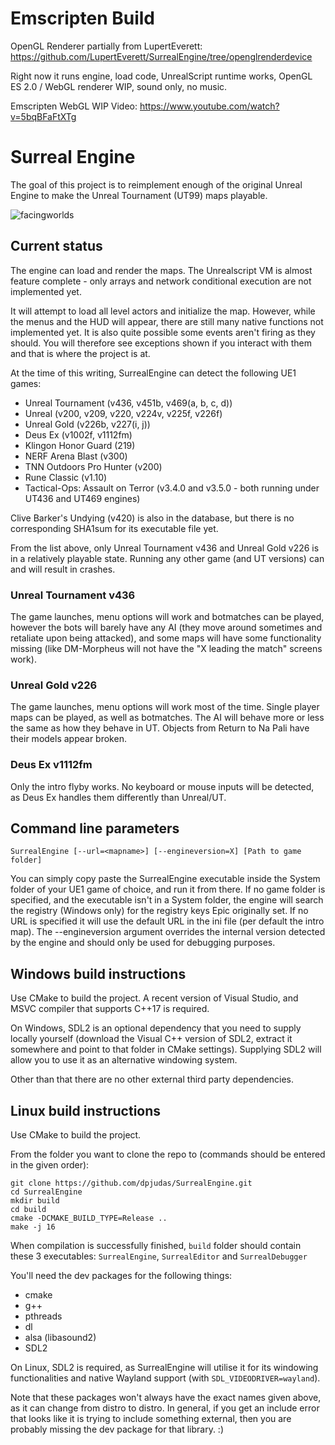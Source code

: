 # Emscripten Build  
  
OpenGL Renderer partially from LupertEverett:  
https://github.com/LupertEverett/SurrealEngine/tree/openglrenderdevice  

Right now it runs engine, load code, UnrealScript runtime works, OpenGL ES 2.0 / WebGL renderer WIP, sound only, no music.

Emscripten WebGL WIP Video: https://www.youtube.com/watch?v=5bqBFaFtXTg  

# Surreal Engine

The goal of this project is to reimplement enough of the original Unreal Engine to make the Unreal Tournament (UT99) maps playable.

![facingworlds](https://user-images.githubusercontent.com/5136903/125014285-afc65580-e06d-11eb-80c0-0a1992a7d0ff.jpg)

## Current status

The engine can load and render the maps. The Unrealscript VM is almost feature complete - only arrays and network conditional execution are not implemented yet.

It will attempt to load all level actors and initialize the map. However, while the menus and the HUD will appear, there are still many native functions not implemented yet. It is also quite possible some events aren't firing as they should. You will therefore see exceptions shown if you interact with them and that is where the project is at.

At the time of this writing, SurrealEngine can detect the following UE1 games:

* Unreal Tournament (v436, v451b, v469(a, b, c, d))
* Unreal (v200, v209, v220, v224v, v225f, v226f)
* Unreal Gold (v226b, v227(i, j))
* Deus Ex (v1002f, v1112fm)
* Klingon Honor Guard (219)
* NERF Arena Blast (v300)
* TNN Outdoors Pro Hunter (v200)
* Rune Classic (v1.10)
* Tactical-Ops: Assault on Terror (v3.4.0 and v3.5.0 - both running under UT436 and UT469 engines)

Clive Barker's Undying (v420) is also in the database, but there is no corresponding SHA1sum for its executable file yet.

From the list above, only Unreal Tournament v436 and Unreal Gold v226 is in a relatively playable state. Running any other game (and UT versions) can and will result in crashes.

### Unreal Tournament v436

The game launches, menu options will work and botmatches can be played, however the bots will barely have any AI (they move around sometimes and retaliate upon being attacked), and some maps will have some functionality missing (like DM-Morpheus will not have the "X leading the match" screens work).

### Unreal Gold v226

The game launches, menu options will work most of the time. Single player maps can be played, as well as botmatches. The AI will behave more or less the same as how they behave in UT. Objects from Return to Na Pali have their models appear broken.

### Deus Ex v1112fm

Only the intro flyby works. No keyboard or mouse inputs will be detected, as Deus Ex handles them differently than Unreal/UT. 

## Command line parameters

`SurrealEngine [--url=<mapname>] [--engineversion=X] [Path to game folder]`

You can simply copy paste the SurrealEngine executable inside the System folder of your UE1 game of choice, and run it from there. If no game folder is specified, and the executable isn't in a System folder, the engine will search the registry (Windows only) for the registry keys Epic originally set. If no URL is specified it will use the default URL in the ini file (per default the intro map). The --engineversion argument overrides the internal version detected by the engine and should only be used for debugging purposes.

## Windows build instructions

Use CMake to build the project. A recent version of Visual Studio, and MSVC compiler that supports C++17 is required.

On Windows, SDL2 is an optional dependency that you need to supply locally yourself (download the Visual C++ version of SDL2, extract it somewhere and point to that folder in CMake settings). Supplying SDL2 will allow you to use it as an alternative windowing system.

Other than that there are no other external third party dependencies.

## Linux build instructions

Use CMake to build the project.

From the folder you want to clone the repo to (commands should be entered in the given order):

    git clone https://github.com/dpjudas/SurrealEngine.git
    cd SurrealEngine
    mkdir build
    cd build
    cmake -DCMAKE_BUILD_TYPE=Release ..
    make -j 16

When compilation is successfully finished, `build` folder should contain these 3 executables: `SurrealEngine`, `SurrealEditor` and `SurrealDebugger`

You'll need the dev packages for the following things:

* cmake
* g++
* pthreads
* dl
* alsa (libasound2)
* SDL2

On Linux, SDL2 is required, as SurrealEngine will utilise it for its windowing functionalities and native Wayland support (with `SDL_VIDEODRIVER=wayland`).

Note that these packages won't always have the exact names given above, as it can change from distro to distro. In general, if you get an include error that looks like it is trying to include something external, then you are probably missing the dev package for that library. :)
